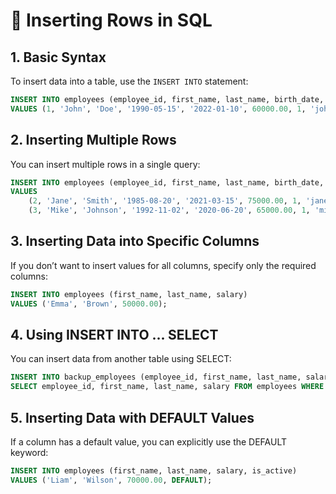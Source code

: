 # 📘 Inserting Rows in SQL  

## 1️. Basic Syntax  
To insert data into a table, use the `INSERT INTO` statement:  
```sql
INSERT INTO employees (employee_id, first_name, last_name, birth_date, hire_date, salary, is_active, email)
VALUES (1, 'John', 'Doe', '1990-05-15', '2022-01-10', 60000.00, 1, 'john.doe@example.com');
```

##  2. Inserting Multiple Rows
You can insert multiple rows in a single query:
```sql
INSERT INTO employees (employee_id, first_name, last_name, birth_date, hire_date, salary, is_active, email)  
VALUES  
    (2, 'Jane', 'Smith', '1985-08-20', '2021-03-15', 75000.00, 1, 'jane.smith@example.com'),  
    (3, 'Mike', 'Johnson', '1992-11-02', '2020-06-20', 65000.00, 1, 'mike.johnson@example.com');
```

## 3. Inserting Data into Specific Columns
If you don’t want to insert values for all columns, specify only the required columns:
```sql
INSERT INTO employees (first_name, last_name, salary)  
VALUES ('Emma', 'Brown', 50000.00);
```

## 4. Using INSERT INTO ... SELECT
You can insert data from another table using SELECT:
```sql
INSERT INTO backup_employees (employee_id, first_name, last_name, salary)  
SELECT employee_id, first_name, last_name, salary FROM employees WHERE is_active = 1;
```

## 5. Inserting Data with DEFAULT Values
If a column has a default value, you can explicitly use the DEFAULT keyword:
```sql
INSERT INTO employees (first_name, last_name, salary, is_active)  
VALUES ('Liam', 'Wilson', 70000.00, DEFAULT);
```
